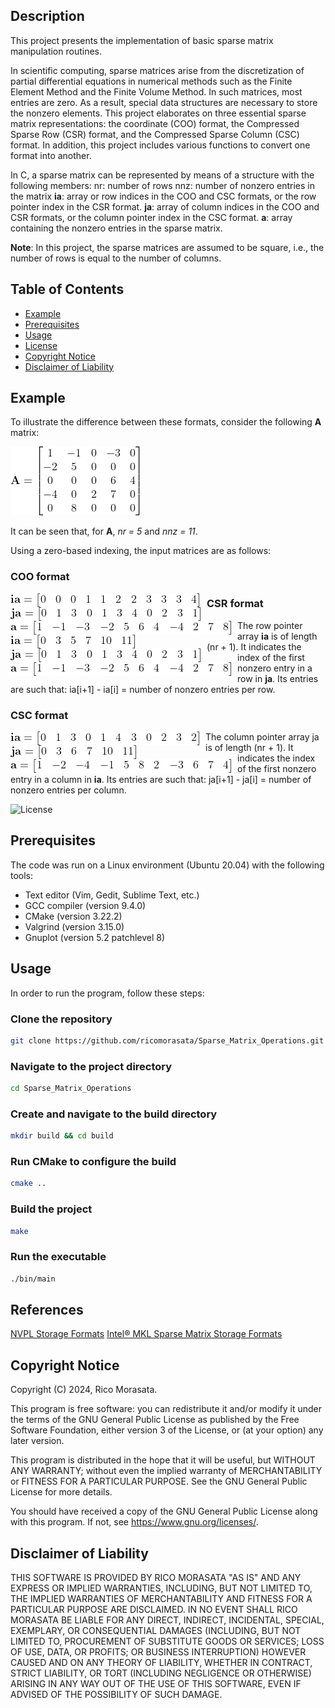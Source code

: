 

## Description
This project presents the implementation of basic sparse matrix manipulation routines.

In scientific computing, sparse matrices arise from the discretization of partial differential equations in numerical methods such as the Finite Element Method and the Finite Volume Method.
In such matrices, most entries are zero. As a result, special data structures are necessary to store the nonzero elements.
This project elaborates on three essential sparse matrix representations: the coordinate (COO) format, the Compressed Sparse Row (CSR) format, and the Compressed Sparse Column (CSC) format.
In addition, this project includes various functions to convert one format into another. 

In C, a sparse matrix can be represented by means of a structure with the following members:
   nr:      number of rows
   nnz:  number of nonzero entries in the matrix
   **ia**:     array or row indices in the COO and CSC formats, or the row pointer index in the CSR format.
   **ja**:     array of column indices in the COO and CSR formats, or the column pointer index in the CSC format.
   **a**:   array containing the nonzero entries in the sparse matrix.

**Note**:
In this project, the sparse matrices are assumed to be square, i.e., the number of rows is equal to the number of columns.


## Table of Contents

- [Example](#example)
- [Prerequisites](#prerequisites)
- [Usage](#usage)
- [License](#license)
- [Copyright Notice](#copyright-notice)
- [Disclaimer of Liability](#disclaimer-of-liability)


## Example
To illustrate the difference between these formats, consider the following **A** matrix: 

![LaTeX Equation](img/a_matrix.png)

It can be seen that, for **A**, _nr = 5_ and _nnz = 11_.

Using a zero-based indexing, the input matrices are as follows:
  
### COO format

<img src="img/ia_coo.png" alt="Alt Text" style="float: left; margin-right: 10px;" />

<img src="img/ja_coo.png" alt="Alt Text" style="float: left; margin-right: 10px;" />

<img src="img/a_coo.png" alt="Alt Text" style="float: left; margin-right: 10px;" />


### CSR format

<img src="img/ia_csr.png" alt="Alt Text" style="float: left; margin-right: 10px;" />

<img src="img/ja_csr.png" alt="Alt Text" style="float: left; margin-right: 10px;" />

<img src="img/a_coo.png" alt="Alt Text" style="float: left; margin-right: 10px;" />


The row pointer array **ia** is of length (nr + 1). It indicates the index of the first nonzero entry in a row in **ja**.
Its entries are such that: ia[i+1] - ia[i] = number of nonzero entries per row. 

### CSC format


<img src="img/ia_csc.png" alt="Alt Text" style="float: left; margin-right: 10px;" />

<img src="img/ja_csc.png" alt="Alt Text" style="float: left; margin-right: 10px;" />

<img src="img/a_csc.png" alt="Alt Text" style="float: left; margin-right: 10px;" />


The column pointer array ja is of length (nr + 1). It indicates the index of the first nonzero entry in a column in **ia**.
Its entries are such that: ja[i+1] - ja[i] = number of nonzero entries per column.
 

![License](https://img.shields.io/github/license/ricomorasata/Sparse_Matrix_Operations)


## Prerequisites
The code was run on a Linux environment (Ubuntu 20.04) with the following tools:

- Text editor (Vim, Gedit, Sublime Text, etc.)
- GCC compiler (version 9.4.0)
- CMake (version 3.22.2)
- Valgrind (version 3.15.0)
- Gnuplot (version 5.2 patchlevel 8)


## Usage
In order to run the program, follow these steps:
### Clone the repository
```bash
git clone https://github.com/ricomorasata/Sparse_Matrix_Operations.git
```
### Navigate to the project directory
```bash
cd Sparse_Matrix_Operations
```

### Create and navigate to the build directory
```bash
mkdir build && cd build
```

### Run CMake to configure the build
```bash
cmake ..
```

### Build the project
```bash
make 
```
### Run the executable
```bash
./bin/main
```

## References
[NVPL Storage Formats](https://docs.nvidia.com/nvpl/_static/sparse/storage_format/sparse_matrix.html)
[Intel&reg; MKL Sparse Matrix Storage Formats](https://www.intel.com/content/www/us/en/docs/onemkl/developer-reference-c/2024-1/sparse-matrix-storage-formats.html)


## Copyright Notice
Copyright (C) 2024, Rico Morasata.

This program is free software: you can redistribute it and/or modify
it under the terms of the GNU General Public License as published by
the Free Software Foundation, either version 3 of the License, or
(at your option) any later version.

This program is distributed in the hope that it will be useful,
but WITHOUT ANY WARRANTY; without even the implied warranty of
MERCHANTABILITY or FITNESS FOR A PARTICULAR PURPOSE.  See the
GNU General Public License for more details.

You should have received a copy of the GNU General Public License
along with this program.  If not, see <https://www.gnu.org/licenses/>.


## Disclaimer of Liability

THIS SOFTWARE IS PROVIDED BY RICO MORASATA "AS IS" AND ANY
EXPRESS OR IMPLIED WARRANTIES, INCLUDING, BUT NOT LIMITED TO, THE IMPLIED
WARRANTIES OF MERCHANTABILITY AND FITNESS FOR A PARTICULAR PURPOSE ARE
DISCLAIMED. IN NO EVENT SHALL RICO MORASATA BE LIABLE FOR ANY
DIRECT, INDIRECT, INCIDENTAL, SPECIAL, EXEMPLARY, OR CONSEQUENTIAL DAMAGES
(INCLUDING, BUT NOT LIMITED TO, PROCUREMENT OF SUBSTITUTE GOODS OR SERVICES;
LOSS OF USE, DATA, OR PROFITS; OR BUSINESS INTERRUPTION) HOWEVER CAUSED AND
ON ANY THEORY OF LIABILITY, WHETHER IN CONTRACT, STRICT LIABILITY, OR TORT
(INCLUDING NEGLIGENCE OR OTHERWISE) ARISING IN ANY WAY OUT OF THE USE OF THIS
SOFTWARE, EVEN IF ADVISED OF THE POSSIBILITY OF SUCH DAMAGE.











